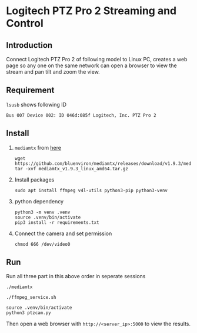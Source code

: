 # Logitech PTZ Pro 2 Streaming and Control

## Introduction

Connect Logitech PTZ Pro 2 of following model to Linux PC, creates a web page so any one on the same network can open a browser to view the stream and pan tilt and zoom the view.


## Requirement
`lsusb` shows following ID
```
Bus 007 Device 002: ID 046d:085f Logitech, Inc. PTZ Pro 2
```

## Install

1. `mediamtx` from [here](https://github.com/bluenviron/mediamtx/releases/tag/v1.9.3)

    ```
    wget https://github.com/bluenviron/mediamtx/releases/download/v1.9.3/mediamtx_v1.9.3_linux_amd64.tar.gz
    tar -xvf mediamtx_v1.9.3_linux_amd64.tar.gz
    ```
2. Install packages
    ```
    sudo apt install ffmpeg v4l-utils python3-pip python3-venv
    ```
3. python dependency
    ```
    python3 -m venv .venv
    source .venv/bin/activate
    pip3 install -r requirements.txt
    ```
4. Connect the camera and set permission
    ```
    chmod 666 /dev/video0
    ```

## Run
Run all three part in this above order in seperate sessions
```
./mediamtx
```
```
./ffmpeg_service.sh
```
```
source .venv/bin/activate
python3 ptzcam.py
```
Then open a web browser with `http://<server_ip>:5000` to view the results.